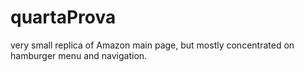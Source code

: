 # quartaProva

very small replica of Amazon main page, but mostly concentrated on hamburger menu and navigation.
